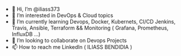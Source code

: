 - 👋 Hi, I’m @iliass373
- 👀 I’m interested in DevOps & Cloud topics
- 🌱 I’m currently learning Devops, Docker, Kubernets, CI/CD Jenkins, Travis, Ansible, Terraform && Monitoring ( Grafana, Prometheus, InfluxDB ...) 
- 💞️ I’m looking to collaborate on Devops Projects
- 📫 How to reach me LinkedIn ( ILIASS BENDIDIA ) 

<!---
iliass373/iliass373 is a ✨ special ✨ repository because its `README.md` (this file) appears on your GitHub profile.
You can click the Preview link to take a look at your changes.
--->
